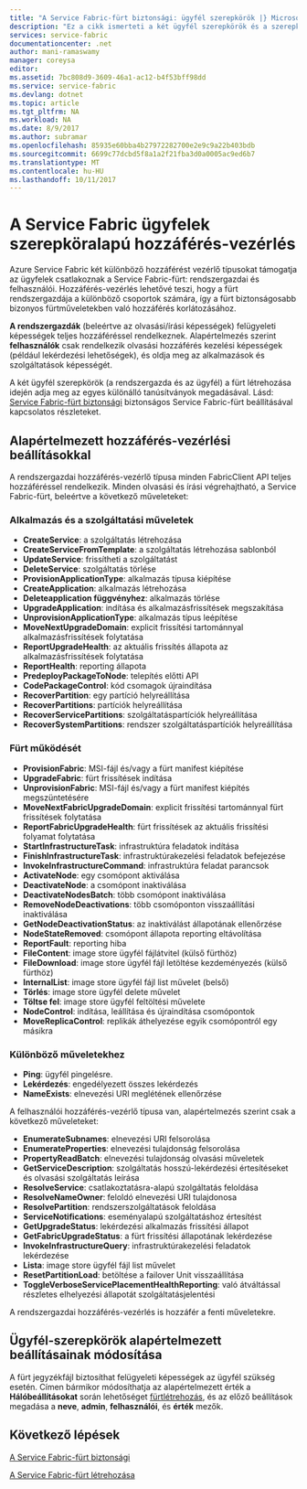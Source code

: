 ```yaml
---
title: "A Service Fabric-fürt biztonsági: ügyfél szerepkörök |} Microsoft Docs"
description: "Ez a cikk ismerteti a két ügyfél szerepkörök és a szerepkörök számára biztosított engedélyeit."
services: service-fabric
documentationcenter: .net
author: mani-ramaswamy
manager: coreysa
editor: 
ms.assetid: 7bc808d9-3609-46a1-ac12-b4f53bff98dd
ms.service: service-fabric
ms.devlang: dotnet
ms.topic: article
ms.tgt_pltfrm: NA
ms.workload: NA
ms.date: 8/9/2017
ms.author: subramar
ms.openlocfilehash: 85935e60bba4b27972282700e2e9c9a22b403bdb
ms.sourcegitcommit: 6699c77dcbd5f8a1a2f21fba3d0a0005ac9ed6b7
ms.translationtype: MT
ms.contentlocale: hu-HU
ms.lasthandoff: 10/11/2017
---
```

# <a name="role-based-access-control-for-service-fabric-clients"></a>A Service Fabric ügyfelek szerepköralapú hozzáférés-vezérlés
Azure Service Fabric két különböző hozzáférést vezérlő típusokat támogatja az ügyfelek csatlakoznak a Service Fabric-fürt: rendszergazdai és felhasználói. Hozzáférés-vezérlés lehetővé teszi, hogy a fürt rendszergazdája a különböző csoportok számára, így a fürt biztonságosabb bizonyos fürtműveletekben való hozzáférés korlátozásához.  

**A rendszergazdák** (beleértve az olvasási/írási képességek) felügyeleti képességek teljes hozzáféréssel rendelkeznek. Alapértelmezés szerint **felhasználók** csak rendelkezik olvasási hozzáférés kezelési képességek (például lekérdezési lehetőségek), és oldja meg az alkalmazások és szolgáltatások képességét.

A két ügyfél szerepkörök (a rendszergazda és az ügyfél) a fürt létrehozása idején adja meg az egyes különálló tanúsítványok megadásával. Lásd: [Service Fabric-fürt biztonsági](service-fabric-cluster-security.md) biztonságos Service Fabric-fürt beállításával kapcsolatos részleteket.

## <a name="default-access-control-settings"></a>Alapértelmezett hozzáférés-vezérlési beállításokkal
A rendszergazdai hozzáférés-vezérlő típusa minden FabricClient API teljes hozzáféréssel rendelkezik. Minden olvasási és írási végrehajtható, a Service Fabric-fürt, beleértve a következő műveleteket:

### <a name="application-and-service-operations"></a>Alkalmazás és a szolgáltatási műveletek
* **CreateService**: a szolgáltatás létrehozása                             
* **CreateServiceFromTemplate**: a szolgáltatás létrehozása sablonból                             
* **UpdateService**: frissítheti a szolgáltatást                             
* **DeleteService**: szolgáltatás törlése                             
* **ProvisionApplicationType**: alkalmazás típusa kiépítése                             
* **CreateApplication**: alkalmazás létrehozása                               
* **Deleteapplication függvényhez**: alkalmazás törlése                             
* **UpgradeApplication**: indítása és alkalmazásfrissítések megszakítása                             
* **UnprovisionApplicationType**: alkalmazás típus leépítése                             
* **MoveNextUpgradeDomain**: explicit frissítési tartománnyal alkalmazásfrissítések folytatása                             
* **ReportUpgradeHealth**: az aktuális frissítés állapota az alkalmazásfrissítések folytatása                             
* **ReportHealth**: reporting állapota                             
* **PredeployPackageToNode**: telepítés előtti API                            
* **CodePackageControl**: kód csomagok újraindítása                             
* **RecoverPartition**: egy partíció helyreállítása                             
* **RecoverPartitions**: partíciók helyreállítása                             
* **RecoverServicePartitions**: szolgáltatáspartíciók helyreállítása                             
* **RecoverSystemPartitions**: rendszer szolgáltatáspartíciók helyreállítása                             

### <a name="cluster-operations"></a>Fürt működését
* **ProvisionFabric**: MSI-fájl és/vagy a fürt manifest kiépítése                             
* **UpgradeFabric**: fürt frissítések indítása                             
* **UnprovisionFabric**: MSI-fájl és/vagy a fürt manifest kiépítés megszüntetésére                         
* **MoveNextFabricUpgradeDomain**: explicit frissítési tartománnyal fürt frissítések folytatása                             
* **ReportFabricUpgradeHealth**: fürt frissítések az aktuális frissítési folyamat folytatása                             
* **StartInfrastructureTask**: infrastruktúra feladatok indítása                             
* **FinishInfrastructureTask**: infrastruktúrakezelési feladatok befejezése                             
* **InvokeInfrastructureCommand**: infrastruktúra feladat parancsok                              
* **ActivateNode**: egy csomópont aktiválása                             
* **DeactivateNode**: a csomópont inaktiválása                             
* **DeactivateNodesBatch**: több csomópont inaktiválása                             
* **RemoveNodeDeactivations**: több csomóponton visszaállítási inaktiválása                             
* **GetNodeDeactivationStatus**: az inaktiválást állapotának ellenőrzése                             
* **NodeStateRemoved**: csomópont állapota reporting eltávolítása                             
* **ReportFault**: reporting hiba                             
* **FileContent**: image store ügyfél fájlátvitel (külső fürthöz)                             
* **FileDownload**: image store ügyfél fájl letöltése kezdeményezés (külső fürthöz)                             
* **InternalList**: image store ügyfél fájl list művelet (belső)                             
* **Törlés**: image store ügyfél delete művelet                              
* **Töltse fel**: image store ügyfél feltöltési művelete                             
* **NodeControl**: indítása, leállítása és újraindítása csomópontok                             
* **MoveReplicaControl**: replikák áthelyezése egyik csomópontról egy másikra                             

### <a name="miscellaneous-operations"></a>Különböző műveletekhez
* **Ping**: ügyfél pingelésre.                             
* **Lekérdezés**: engedélyezett összes lekérdezés
* **NameExists**: elnevezési URI meglétének ellenőrzése                             

A felhasználói hozzáférés-vezérlő típusa van, alapértelmezés szerint csak a következő műveleteket: 

* **EnumerateSubnames**: elnevezési URI felsorolása                             
* **EnumerateProperties**: elnevezési tulajdonság felsorolása                             
* **PropertyReadBatch**: elnevezési tulajdonság olvasási műveletek                             
* **GetServiceDescription**: szolgáltatás hosszú-lekérdezési értesítéseket és olvasási szolgáltatás leírása                             
* **ResolveService**: csatlakoztatásra-alapú szolgáltatás feloldása                             
* **ResolveNameOwner**: feloldó elnevezési URI tulajdonosa                             
* **ResolvePartition**: rendszerszolgáltatások feloldása                             
* **ServiceNotifications**: eseményalapú szolgáltatáshoz értesítést                             
* **GetUpgradeStatus**: lekérdezési alkalmazás frissítési állapot                             
* **GetFabricUpgradeStatus**: a fürt frissítési állapotának lekérdezése                             
* **InvokeInfrastructureQuery**: infrastruktúrakezelési feladatok lekérdezése                             
* **Lista**: image store ügyfél fájl list művelet                             
* **ResetPartitionLoad**: betöltése a failover Unit visszaállítása                             
* **ToggleVerboseServicePlacementHealthReporting**: való átváltással részletes elhelyezési állapotát szolgáltatásjelentési                             

A rendszergazdai hozzáférés-vezérlés is hozzáfér a fenti műveletekre.

## <a name="changing-default-settings-for-client-roles"></a>Ügyfél-szerepkörök alapértelmezett beállításainak módosítása
A fürt jegyzékfájl biztosíthat felügyeleti képességek az ügyfél szükség esetén. Címen bármikor módosíthatja az alapértelmezett érték a **Hálóbeállításokat** során lehetőséget [fürtlétrehozás](service-fabric-cluster-creation-via-portal.md), és az előző beállítások megadása a **neve**, **admin**, **felhasználói**, és **érték** mezők.

## <a name="next-steps"></a>Következő lépések
[A Service Fabric-fürt biztonsági](service-fabric-cluster-security.md)

[A Service Fabric-fürt létrehozása](service-fabric-cluster-creation-via-portal.md)

